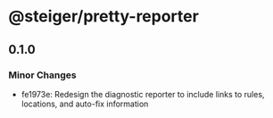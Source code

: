 # @steiger/pretty-reporter

## 0.1.0

### Minor Changes

- fe1973e: Redesign the diagnostic reporter to include links to rules, locations, and auto-fix information
